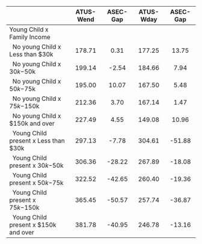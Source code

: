 
|                      |    ATUS-Wend |     ASEC-Gap |    ATUS-Wday |     ASEC-Gap |
| -------------------- | :----------: | :----------: | :----------: | :----------: |
| Young Child x Family Income |              |              |              |              |
| &nbsp;&nbsp;No young Child x Less than $30k |       178.71 |         0.31 |       177.25 |        13.75 |
| &nbsp;&nbsp;No young Child x $30k-$50k |       199.14 |        -2.54 |       184.66 |         7.94 |
| &nbsp;&nbsp;No young Child x $50k-$75k |       195.00 |        10.07 |       167.50 |         5.48 |
| &nbsp;&nbsp;No young Child x $75k-$150k |       212.36 |         3.70 |       167.14 |         1.47 |
| &nbsp;&nbsp;No young Child x $150k and over |       227.49 |         4.55 |       149.08 |        10.96 |
| &nbsp;&nbsp;Young Child present x Less than $30k |       297.13 |        -7.78 |       304.61 |       -51.88 |
| &nbsp;&nbsp;Young Child present x $30k-$50k |       306.36 |       -28.22 |       267.89 |       -18.08 |
| &nbsp;&nbsp;Young Child present x $50k-$75k |       322.52 |       -42.65 |       260.40 |       -19.36 |
| &nbsp;&nbsp;Young Child present x $75k-$150k |       365.45 |       -50.57 |       257.74 |       -36.87 |
| &nbsp;&nbsp;Young Child present x $150k and over |       381.78 |       -40.95 |       246.78 |       -13.16 |

